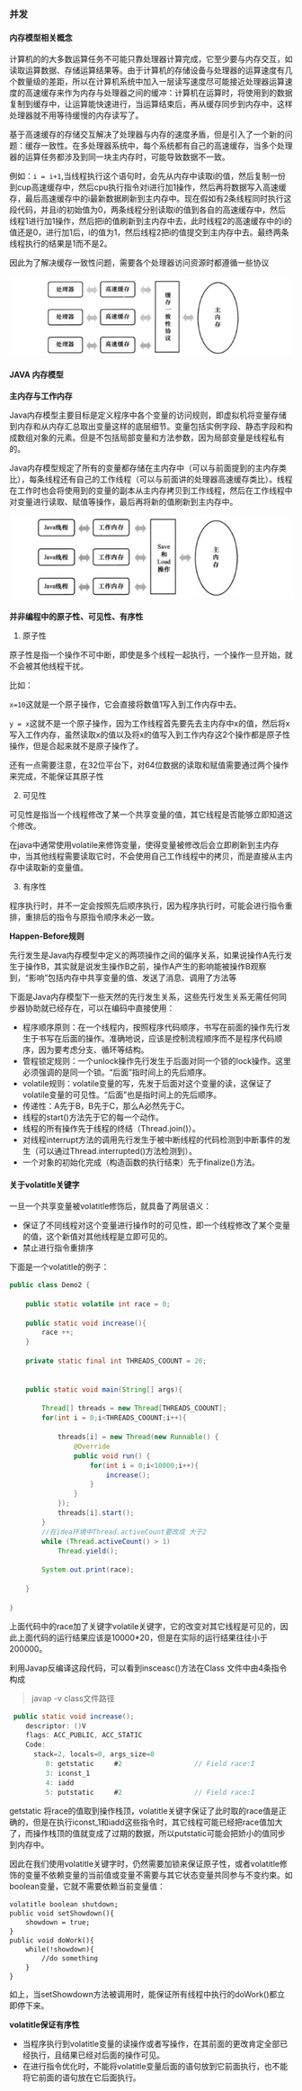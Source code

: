 ### 并发

#### 内存模型相关概念

计算机的的大多数运算任务不可能只靠处理器计算完成，它至少要与内存交互，如读取运算数据、存储运算结果等。由于计算机的存储设备与处理器的运算速度有几个数量级的差距，所以在计算机系统中加入一层读写速度尽可能接近处理器运算速度的高速缓存来作为内存与处理器之间的缓冲：计算机在运算时，将使用到的数据复制到缓存中，让运算能快速进行，当运算结束后，再从缓存同步到内存中，这样处理器就不用等待缓慢的内存读写了。

基于高速缓存的存储交互解决了处理器与内存的速度矛盾，但是引入了一个新的问题：缓存一致性。在多处理器系统中，每个系统都有自己的高速缓存，当多个处理器的运算任务都涉及到同一块主内存时，可能导致数据不一致。

例如：```i = i+1```,当线程执行这个语句时，会先从内存中读取i的值，然后复制一份到cup高速缓存中，然后cpu执行指令对i进行加1操作，然后再将数据写入高速缓存，最后高速缓存中的i最新数据刷新到主内存中。现在假如有2条线程同时执行这段代码，并且i的初始值为0，两条线程分别读取i的值到各自的高速缓存中，然后线程1进行加1操作，然后把i的值刷新到主内存中去，此时线程2的高速缓存中的i的值还是0，进行加1后，i的值为1，然后线程2把i的值提交到主内存中去。最终两条线程执行的结果是1而不是2。

因此为了解决缓存一致性问题，需要各个处理器访问资源时都遵循一些协议

![memory](../images/thread/memory.png)



#### JAVA 内存模型

**主内存与工作内存**

Java内存模型主要目标是定义程序中各个变量的访问规则，即虚拟机将变量存储到内存和从内存汇总取出变量这样的底层细节。变量包括实例字段、静态字段和构成数组对象的元素。但是不包括局部变量和方法参数，因为局部变量是线程私有的。

Java内存模型规定了所有的变量都存储在主内存中（可以与前面提到的主内存类比），每条线程还有自己的工作线程（可以与前面讲的处理器高速缓存类比）。线程在工作时也会将使用到的变量的副本从主内存拷贝到工作线程，然后在工作线程中对变量进行读取、赋值等操作，最后再将新的值刷新到主内存中。

![javamemory](../images/thread/Javamemory.png)



**并非编程中的原子性、可见性、有序性**

1. 原子性

原子性是指一个操作不可中断，即使是多个线程一起执行，一个操作一旦开始，就不会被其他线程干扰。

比如：

```x=10```这就是一个原子操作，它会直接将数值1写入到工作内存中去。

```y = x```这就不是一个原子操作，因为工作线程首先要先去主内存中x的值，然后将x写入工作内存，虽然读取x的值以及将x的值写入到工作内存这2个操作都是原子性操作，但是合起来就不是原子操作了。

还有一点需要注意，在32位平台下，对64位数据的读取和赋值需要通过两个操作来完成，不能保证其原子性

2. 可见性

可见性是指当一个线程修改了某一个共享变量的值，其它线程是否能够立即知道这个修改。

在java中通常使用volatile来修饰变量，使得变量被修改后会立即刷新到主内存中，当其他线程需要读取它时，不会使用自己工作线程中的拷贝，而是直接从主内存中读取新的变量值。

3. 有序性

程序执行时，并不一定会按照先后顺序执行，因为程序执行时，可能会进行指令重排，重排后的指令与原指令顺序未必一致。

**Happen-Before规则**

先行发生是Java内存模型中定义的两项操作之间的偏序关系，如果说操作A先行发生于操作B，其实就是说发生操作B之前，操作A产生的影响能被操作B观察到，“影响”包括内存中共享变量的值、发送了消息、调用了方法等

下面是Java内存模型下一些天然的先行发生关系，这些先行发生关系无需任何同步器协助就已经存在，可以在编码中直接使用：

* 程序顺序原则：在一个线程内，按照程序代码顺序，书写在前面的操作先行发生于书写在后面的操作。准确地说，应该是控制流程顺序而不是程序代码顺序，因为要考虑分支、循环等结构。
* 管程锁定规则：一个unlock操作先行发生于后面对同一个锁的lock操作。这里必须强调的是同一个锁。“后面”指时间上的先后顺序。
* volatile规则：volatile变量的写，先发于后面对这个变量的读，这保证了volatile变量的可见性。“后面”也是指时间上的先后顺序。
* 传递性：A先于B，B先于C，那么A必然先于C。
* 线程的start()方法先于它的每一个动作。
* 线程的所有操作先于线程的终结（Thread.join()）。
* 对线程interrupt方法的调用先行发生于被中断线程的代码检测到中断事件的发生（可以通过Thread.interrupted()方法检测到）。
* 一个对象的初始化完成（构造函数的执行结束）先于finalize()方法。


#### 关于volatitle关键字

一旦一个共享变量被volatitle修饰后，就具备了两层语义：

* 保证了不同线程对这个变量进行操作时的可见性，即一个线程修改了某个变量的值，这个新值对其他线程是立即可见的。
* 禁止进行指令重排序

下面是一个volatitle的例子：

```java
public class Demo2 {

    public static volatile int race = 0;

    public static void increase(){
        race ++;
    }

    private static final int THREADS_COOUNT = 20;


    public static void main(String[] args){

        Thread[] threads = new Thread[THREADS_COOUNT];
        for(int i = 0;i<THREADS_COOUNT;i++){

            threads[i] = new Thread(new Runnable() {
                @Override
                public void run() {
                    for(int i = 0;i<10000;i++){
                        increase();
                    }
                }
            });
            threads[i].start();
        }
		//在idea环境中Thread.activeCount要改成 大于2
        while (Thread.activeCount() > 1)
            Thread.yield();

        System.out.print(race);

    }

}
```

上面代码中的race加了关键字volatile关键字，它的改变对其它线程是可见的，因此上面代码的运行结果应该是10000*20，但是在实际的运行结果往往小于200000。

利用Javap反编译这段代码，可以看到insceasc()方法在Class 文件中由4条指令构成

> javap -v  class文件路径

```java
 public static void increase();
    descriptor: ()V
    flags: ACC_PUBLIC, ACC_STATIC
    Code:
      stack=2, locals=0, args_size=0
         0: getstatic     #2                  // Field race:I
         3: iconst_1
         4: iadd
         5: putstatic     #2                  // Field race:I

```

getstatic 将race的值取到操作栈顶，volatitle关键字保证了此时取的race值是正确的，但是在执行iconst_1和iadd这些指令时，其它线程可能已经把race值加大了，而操作栈顶的值就变成了过期的数据，所以putstatic可能会把娇小的值同步到内存中。

因此在我们使用volatitle关键字时，仍然需要加锁来保证原子性，或者volatitle修饰的变量不依赖变量的当前值或变量不需要与其它状态变量共同参与不变约束。如boolean变量，它就不需要依赖当前变量值：

```
volatitle boolean shutdown;
public void setShowdown(){
    showdown = true;
}
public void doWork(){
    while(!showdown){
        //do something
    }
}
```

如上，当setShowdown方法被调用时，能保证所有线程中执行的doWork()都立即停下来。

**volatitle保证有序性**

* 当程序执行到volatitle变量的读操作或者写操作，在其前面的更改肯定全部已经执行，且结果已经对后面的操作可见。
* 在进行指令优化时，不能将volatitle变量后面的语句放到它前面执行，也不能将它前面的语句放在它后面执行。

